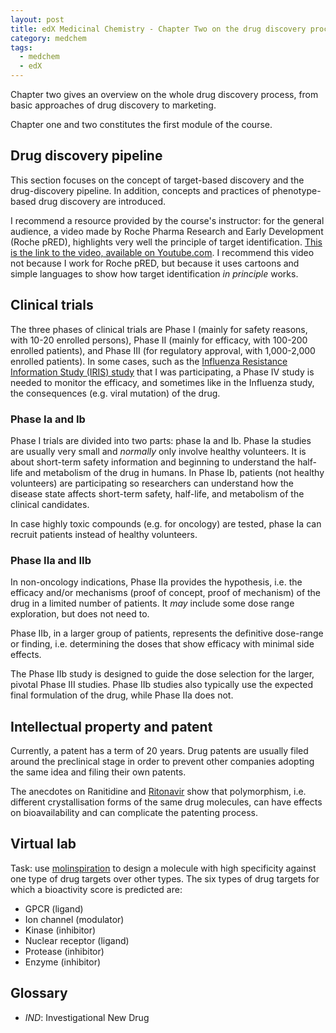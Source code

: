 ```yaml
---
layout: post
title: edX Medicinal Chemistry - Chapter Two on the drug discovery process 
category: medchem
tags: 
  - medchem
  - edX
---
```


Chapter two gives an overview on the whole drug discovery process, from basic approaches of drug discovery to marketing.

Chapter one and two constitutes the first module of the course.

## Drug discovery pipeline

This section focuses on the concept of target-based discovery and the drug-discovery pipeline. In addition, concepts and practices of phenotype-based drug discovery are introduced.

I recommend a resource provided by the course's instructor: for the general audience, a video made by Roche Pharma Research and Early Development (Roche pRED), highlights very well the principle of target identification. [This is the link to the video, available on Youtube.com](https://www.youtube.com/watch?v=bIFnOVKd2Ko). I recommend this video not because I work for Roche pRED, but because it uses cartoons and simple languages to show how target identification *in principle* works.

## Clinical trials

The three phases of clinical trials are Phase I (mainly for safety reasons, with 10-20 enrolled persons), Phase II (mainly for efficacy, with 100-200 enrolled patients), and Phase III (for regulatory approval, with 1,000-2,000 enrolled patients). In some cases, such as the [Influenza Resistance Information Study (IRIS) study](https://www.ncbi.nlm.nih.gov/pubmed/26160744) that I was participating, a Phase IV study is needed to monitor the efficacy, and sometimes like in the Influenza study, the consequences (e.g. viral mutation) of the drug.

### Phase Ia and Ib

Phase I trials are divided into two parts: phase Ia and Ib. Phase Ia studies are usually very small and *normally* only involve healthy volunteers. It is about short-term safety information and beginning to understand the half-life and metabolism of the drug in humans. In Phase Ib, patients (not healthy volunteers) are participating so researchers can understand how the disease state affects short-term safety, half-life, and metabolism of the clinical candidates.

In case highly toxic compounds (e.g. for oncology) are tested, phase Ia can recruit patients instead of healthy volunteers.

### Phase IIa and IIb

In non-oncology indications, Phase IIa provides the hypothesis, i.e. the efficacy and/or mechanisms (proof of concept, proof of mechanism) of the drug in a limited number of patients. It *may* include some dose range exploration, but does not need to.

Phase IIb, in a larger group of patients, represents the definitive dose-range or finding, i.e. determining the doses that show efficacy with minimal side effects. 

The Phase IIb study is designed to guide the dose selection for the larger, pivotal Phase III studies. Phase IIb studies also typically use the expected final formulation of the drug, while Phase IIa does not.

## Intellectual property and patent

Currently, a patent has a term of 20 years. Drug patents are usually filed around the preclinical stage in order to prevent other companies adopting the same idea and filing their own patents. 

The anecdotes on Ranitidine and [Ritonavir](https://en.wikipedia.org/wiki/Ritonavir#Polymorphism_and_temporary_market_withdrawal) show that polymorphism, i.e. different crystallisation forms of the same drug molecules, can have effects on bioavailability and can complicate the patenting process.


## Virtual lab

Task: use [molinspiration](http://www.molinspiration.com) to design a molecule with high specificity against one type of drug targets over other types. The six types of drug targets for which a bioactivity score is predicted are:

* GPCR (ligand)
* Ion channel (modulator)
* Kinase (inhibitor)
* Nuclear receptor (ligand)
* Protease (inhibitor)
* Enzyme (inhibitor)

## Glossary

* *IND*: Investigational New Drug
